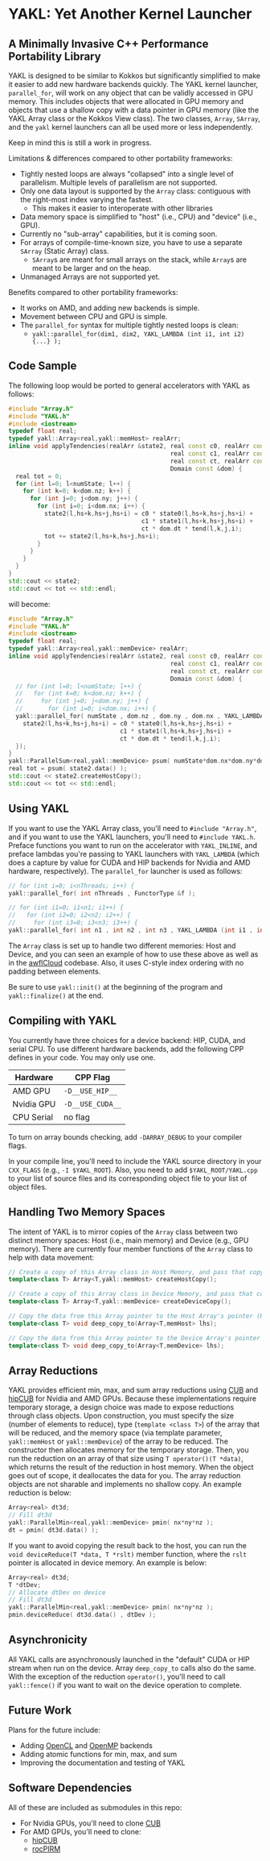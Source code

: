 # YAKL: Yet Another Kernel Launcher
## A Minimally Invasive C++ Performance Portability Library

YAKL is designed to be similar to Kokkos but significantly simplified to make it easier to add new hardware backends quickly. The YAKL kernel launcher, `parallel_for`, will work on any object that can be validly accessed in GPU memory. This includes objects that were allocated in GPU memory and objects that use a shallow copy with a data pointer in GPU memory (like the YAKL Array class or the Kokkos View class). The two classes, `Array`, `SArray`, and the `yakl` kernel launchers can all be used more or less independently.

Keep in mind this is still a work in progress.

Limitations & differences compared to other portability frameworks:
* Tightly nested loops are always "collapsed" into a single level of parallelism. Multiple levels of parallelism are not supported.
* Only one data layout is supported by the `Array` class: contiguous with the right-most index varying the fastest.
  * This makes it easier to interoperate with other libraries
* Data memory space is simplified to "host" (i.e., CPU) and "device" (i.e., GPU).
* Currently no "sub-array" capabilities, but it is coming soon.
* For arrays of compile-time-known size, you have to use a separate `SArray` (Static Array) class.
  * `SArray`s are meant for small arrays on the stack, while `Array`s are meant to be larger and on the heap.
* Unmanaged Arrays are not supported yet.

Benefits compared to other portability frameworks:
* It works on AMD, and adding new backends is simple.
* Movement between CPU and GPU is simple.
* The `parallel_for` syntax for multiple tightly nested loops is clean:
  * `yakl::parallel_for(dim1, dim2, YAKL_LAMBDA (int i1, int i2) {...} );`

## Code Sample

The following loop would be ported to general accelerators with YAKL as follows:

```C++
#include "Array.h"
#include "YAKL.h"
#include <iostream>
typedef float real;
typedef yakl::Array<real,yakl::memHost> realArr;
inline void applyTendencies(realArr &state2, real const c0, realArr const &state0,
                                             real const c1, realArr const &state1,
                                             real const ct, realArr const &tend,
                                             Domain const &dom) {
  real tot = 0;
  for (int l=0; l<numState; l++) {
    for (int k=0; k<dom.nz; k++) {
      for (int j=0; j<dom.ny; j++) {
        for (int i=0; i<dom.nx; i++) {
          state2(l,hs+k,hs+j,hs+i) = c0 * state0(l,hs+k,hs+j,hs+i) +
                                     c1 * state1(l,hs+k,hs+j,hs+i) +
                                     ct * dom.dt * tend(l,k,j,i);
          tot += state2(l,hs+k,hs+j,hs+i);
        }
      }
    }
  }
}
std::cout << state2;
std::cout << tot << std::endl;
```

will become:


```C++
#include "Array.h"
#include "YAKL.h"
#include <iostream>
typedef float real;
typedef yakl::Array<real,yakl::memDevice> realArr;
inline void applyTendencies(realArr &state2, real const c0, realArr const &state0,
                                             real const c1, realArr const &state1,
                                             real const ct, realArr const &tend,
                                             Domain const &dom) {
  // for (int l=0; l<numState; l++) {
  //   for (int k=0; k<dom.nz; k++) {
  //     for (int j=0; j<dom.ny; j++) {
  //       for (int i=0; i<dom.nx; i++) {
  yakl::parallel_for( numState , dom.nz , dom.ny , dom.nx , YAKL_LAMBDA (int l, int k, int j, int i) {
    state2(l,hs+k,hs+j,hs+i) = c0 * state0(l,hs+k,hs+j,hs+i) +
                               c1 * state1(l,hs+k,hs+j,hs+i) +
                               ct * dom.dt * tend(l,k,j,i);
  }); 
}
yakl::ParallelSum<real,yakl::memDevice> psum( numState*dom.nx*dom.ny*dom.nz );
real tot = psum( state2.data() );
std::cout << state2.createHostCopy();
std::cout << tot << std::endl;
```

## Using YAKL

If you want to use the YAKL Array class, you'll need to `#include "Array.h"`, and if you want to use the YAKL launchers, you'll need to `#include YAKL.h`. Preface functions you want to run on the accelerator with `YAKL_INLINE`, and preface lambdas you're passing to YAKL launchers with `YAKL_LAMBDA` (which does a capture by value for CUDA and HIP backends for Nvidia and AMD hardware, respectively). The `parallel_for` launcher is used as follows:

```C++
// for (int i=0; i<nThreads; i++) {
yakl::parallel_for( int nThreads , FunctorType &f );

// for (int i1=0; i1<n1; i1++) {
//   for (int i2=0; i2<n2; i2++) {
//     for (int i3=0; i3<n3; i3++) {
yakl::parallel_for( int n1 , int n2 , int n3 , YAKL_LAMBDA (int i1 , int i2, int i3) {...} );
```

The `Array` class is set up to handle two different memories: Host and Device, and you can seen an example of how to use these above as well as in the [awflCloud](https://github.com/mrnorman/awflCloud) codebase. Also, it uses C-style index ordering with no padding between elements.

Be sure to use `yakl::init()` at the beginning of the program and `yakl::finalize()` at the end.

## Compiling with YAKL

You currently have three choices for a device backend: HIP, CUDA, and serial CPU. To use different hardware backends, add the following CPP defines in your code. You may only use one. 

| Hardware      | CPP Flag       | 
| --------------|----------------| 
| AMD GPU       |`-D__USE_HIP__` | 
| Nvidia GPU    |`-D__USE_CUDA__`| 
| CPU Serial    | no flag        | 

To turn on array bounds checking, add `-DARRAY_DEBUG` to your compiler flags.

In your compile line, you'll need to include the YAKL source directory in your `CXX_FLAGS` (e.g., `-I $YAKL_ROOT`). Also, you need to add `$YAKL_ROOT/YAKL.cpp` to your list of source files and its corresponding object file to your list of object files.

## Handling Two Memory Spaces

The intent of YAKL is to mirror copies of the `Array` class between two distinct memory spaces: Host (i.e., main memory) and Device (e.g., GPU memory). There are currently four member functions of the `Array` class to help with data movement:

```C++
// Create a copy of this Array class in Host Memory, and pass that copy back as a return value.
template<class T> Array<T,yakl::memHost> createHostCopy();

// Create a copy of this Array class in Device Memory, and pass that copy back as a return value.
template<class T> Array<T,yakl::memDevice> createDeviceCopy();

// Copy the data from this Array pointer to the Host Array's pointer (Host Array must already exist)
template<class T> void deep_copy_to(Array<T,memHost> lhs);

// Copy the data from this Array pointer to the Device Array's pointer (Device Array must already exist)
template<class T> void deep_copy_to(Array<T,memDevice> lhs);
```

## Array Reductions

YAKL provides efficient min, max, and sum array reductions using [CUB](https://nvlabs.github.io/cub/) and [hipCUB](https://github.com/ROCmSoftwarePlatform/hipCUB) for Nvidia and AMD GPUs. Because these implementations require temporary storage, a design choice was made to expose reductions through class objects. Upon construction, you must specify the size (number of elements to reduce), type (`template <class T>`) of the array that will be reduced, and the memory space (via template parameter, `yakl::memHost` or `yakl::memDevice`) of the array to be reduced. The constructor then allocates memory for the temporary storage. Then, you run the reduction on an array of that size using `T operator()(T *data)`, which returns the result of the reduction in host memory. When the object goes out of scope, it deallocates the data for you. The array reduction objects are not sharable and implements no shallow copy. An example reduction is below:

```C++
Array<real> dt3d;
// Fill dt3d
yakl::ParallelMin<real,yakl::memDevice> pmin( nx*ny*nz );
dt = pmin( dt3d.data() );
```

If you want to avoid copying the result back to the host, you can run the `void deviceReduce(T *data, T *rslt)` member function, where the `rslt` pointer is allocated in device memory. An example is below:

```C++
Array<real> dt3d;
T *dtDev;
// Allocate dtDev on device
// Fill dt3d
yakl::ParallelMin<real,yakl::memDevice> pmin( nx*ny*nz );
pmin.deviceReduce( dt3d.data() , dtDev );
```

## Asynchronicity

All YAKL calls are asynchronously launched in the "default" CUDA or HIP stream when run on the device. Array `deep_copy_to` calls also do the same. With the exception of the reduction `operator()`, you'll need to call `yakl::fence()` if you want to wait on the device operation to complete.

## Future Work

Plans for the future include:
* Adding [OpenCL](https://www.khronos.org/opencl/) and [OpenMP](https://www.openmp.org/) backends
* Adding atomic functions for min, max, and sum
* Improving the documentation and testing of YAKL

## Software Dependencies
All of these are included as submodules in this repo:
* For Nvidia GPUs, you'll need to clone [CUB](https://nvlabs.github.io/cub/)
* For AMD GPUs, you'll need to clone:
  * [hipCUB](https://github.com/ROCmSoftwarePlatform/hipCUB)
  * [rocPIRM](https://github.com/ROCmSoftwarePlatform/rocPRIM)

